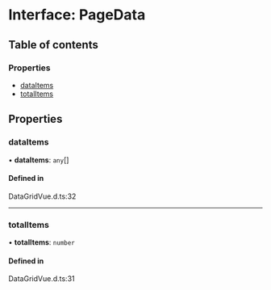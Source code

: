 # Interface: PageData

## Table of contents

### Properties

- [dataItems](PageData.md#dataitems)
- [totalItems](PageData.md#totalitems)

## Properties

### dataItems

• **dataItems**: `any`[]

#### Defined in

DataGridVue.d.ts:32

___

### totalItems

• **totalItems**: `number`

#### Defined in

DataGridVue.d.ts:31
